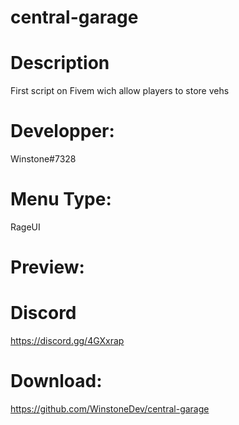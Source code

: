 # central-garage
# Description
First script on Fivem wich allow players to store vehs
# Developper:
Winstone#7328

# Menu Type:
RageUI

# Preview:

# Discord
https://discord.gg/4GXxrap
# Download:
https://github.com/WinstoneDev/central-garage
